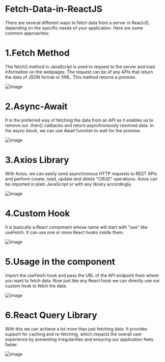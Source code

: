 # Fetch-Data-in-ReactJS
There are several different ways to fetch data from a server in ReactJS, depending on the specific needs of your application. Here are some common approaches:
# 1.Fetch Method
The fetch() method in JavaScript is used to request to the server and load information on the webpages. The request can be of any APIs that return the data of JSON format or XML. This method returns a promise.

![image](https://user-images.githubusercontent.com/86320260/219847390-f1a4922f-585c-4f3c-9404-41190b3dc380.png)

# 2.Async-Await
It is the preferred way of fetching the data from an API as it enables us to remove our .then() callbacks and return asynchronously resolved data. In the async block, we can use Await function to wait for the promise.

![image](https://user-images.githubusercontent.com/86320260/219847681-2e03c58f-923c-48e1-860c-b2e0dc47d5f2.png)

# 3.Axios Library
With Axios, we can easily send asynchronous HTTP requests to REST APIs and perform create, read, update and delete "CRUD" operations. Axios can be imported in plain JavaScript or with any library accordingly.

![image](https://user-images.githubusercontent.com/86320260/219847831-36bbe97a-3099-475e-a08c-3cff9de60316.png)

# 4.Custom Hook
It is basically a React component whose name will start with "use" like useFetch. It can use one or more React hooks inside them.

![image](https://user-images.githubusercontent.com/86320260/219847989-9070815e-73f3-4e01-b980-b096a1c80791.png)

# 5.Usage in the component
Import the useFetch hook and pass the URL of the API endpoint from where you want to fetch data. Now just like any React hook we can directly use our custom hook to fetch the data.

![image](https://user-images.githubusercontent.com/86320260/219856087-c8773594-70a3-4c37-b64b-51c456afaa86.png)

# 6.React Query Library
With this we can achieve a lot more than just fetching data. It provides support for caching and re-fetching, which impacts the overall user experience by preventing irregularities and ensuring our application feels faster.

![image](https://user-images.githubusercontent.com/86320260/219856209-fed64e8a-b87c-455d-9222-e0f2e22d6e01.png)


